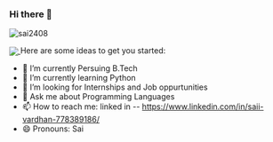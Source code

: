 ### Hi there 👋



<p align="left"> 
<img src="https://komarev.com/ghpvc/?username=sai2408&label=Views&color=blue&style=plastic" alt="sai2408" />
 </p>
 
 <a href="https://github.com/sai2408">
  <img align="center" src="https://github-readme-stats.vercel.app/api/top-langs/?username=USERNAME&theme=light&hide_langs_below=1" />
</a>
Here are some ideas to get you started:

- 🔭 I’m currently Persuing B.Tech
- 🌱 I’m currently learning Python
- 🤔 I’m looking for Internships and Job oppurtunities
- 💬 Ask me about Programming Languages
- 📫 How to reach me: linked in -- https://www.linkedin.com/in/saii-vardhan-778389186/
- 😄 Pronouns: Sai

